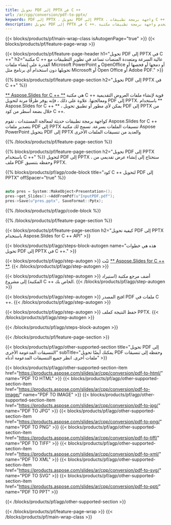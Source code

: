 ```yaml
---
title: تحويل PDF إلى PPTX في C ++
url: /ar/cpp/conversion/pdf-to-pptx/
keywords: PDF إلى PPTX ، تحويل PDF إلى PPTX ، واجهة برمجة تطبيقات C ++ ، مكتبة C ++ ، PDF ، PPTX
description: تحويل PDF إلى PPTX في C ++. استخدم واجهة برمجة تطبيقات مكتبة C ++ لتحويل ملفات PDF إلى PPTX
---
```


{{< blocks/products/pf/main-wrap-class isAutogenPage="true" >}}
{{< blocks/products/pf/feature-page-wrap >}}

{{< blocks/products/pf/feature-page-header h1="تحويل PDF إلى PPTX في C ++" h2="مكتبة C ++ عالية السرعة ومتعددة المنصات تساعد في تطوير التطبيقات مع القدرة على إنشاء ملفات Microsoft PowerPoint و OpenOffice أو دمجها أو فحصها أو تحويلها دون استخدام أي برنامج مثل Microsoft أو Open Office أو Adobe PDF." >}}

{{% blocks/products/pf/feature-page-section h2="تحويل PDF إلى PPTX في C ++" %}}

[** Aspose.Slides for C ++ **](https://products.aspose.com/slides/ar/cpp/) هي مكتبة C ++ قوية لإنشاء ملفات العروض التقديمية ومعالجتها. علاوة على ذلك ، فإنه يوفر طرقًا مرنة لتحويل PDF إلى PPTX. باستخدام ** Aspose.Slides for C ++ ** ، يمكن لأي مطور أو تطبيق تحويل PDF إلى PPTX من خلال بضعة أسطر من كود C ++.

كواجهة برمجة تطبيقات حديثة لمعالجة المستندات ، تقوم Aspose.Slides for C ++ بتصدير ملفات PDF إلى PPTX تنسيقات الملفات بسرعة. تسمح لك مكتبة Aspose PowerPoint بتحويل PDF إلى PPTX والعديد من تنسيقات الملفات الأخرى

{{% /blocks/products/pf/feature-page-section %}}

{{% blocks/products/pf/feature-page-section  h2="تحويل PDF إلى PPTX باستخدام C ++" %}}
لتحويل PDF إلى PPTX ، ستحتاج إلى إنشاء عرض تقديمي من ملف PDF وحفظه بتنسيق PPTX.

{{% blocks/products/pf/agp/code-block title="كود C ++ لتحويل PDF إلى PPTX" offSpacer="true" %}}

```cpp

auto pres = System::MakeObject<Presentation>();
pres->get_Slides()->AddFromPdf(u"InputPDF.pdf");
pres->Save(u"pres.pptx", SaveFormat::Pptx);

```


{{% /blocks/products/pf/agp/code-block %}}

{{% /blocks/products/pf/feature-page-section %}}

{{< blocks/products/pf/feature-page-section  h2="كيفية تحويل PDF إلى PPTX باستخدام Aspose.Slides for C ++ API" >}}

{{< blocks/products/pf/agp/steps-block-autogen name="هذه هي خطوات تحويل PDF إلى PPTX في C ++." >}}

{{< blocks/products/pf/agp/step-autogen >}}
ثبّت [** Aspose.Slides for C ++ **](https://products.aspose.com/slides/ar/cpp/).
{{< /blocks/products/pf/agp/step-autogen >}}

{{< blocks/products/pf/agp/step-autogen >}}
أضف مرجع مكتبة (استيراد المكتبة) إلى مشروع C ++ الخاص بك.
{{< /blocks/products/pf/agp/step-autogen >}}

{{< blocks/products/pf/agp/step-autogen >}}
افتح المصدر PDF ملفات في C ++.
{{< /blocks/products/pf/agp/step-autogen >}}

{{< blocks/products/pf/agp/step-autogen >}}
حفظ النتيجة كملف PPTX.
{{< /blocks/products/pf/agp/step-autogen >}}

{{< /blocks/products/pf/agp/steps-block-autogen >}}

{{< /blocks/products/pf/feature-page-section >}}

{{< blocks/products/pf/agp/other-supported-section title="تحويل PDF إلى التنسيقات المدعومة الأخرى" subTitle="يمكنك أيضًا تحويل PDF وحفظه إلى تنسيقات ملفات أخرى. انظر جميع التنسيقات المدعومة أدناه" >}}

{{< blocks/products/pf/agp/other-supported-section-item href="https://products.aspose.com/slides/ar/cpp/conversion/pdf-to-html/" name="PDF TO HTML" >}}
{{< blocks/products/pf/agp/other-supported-section-item href="https://products.aspose.com/slides/ar/cpp/conversion/pdf-to-image/" name="PDF TO IMAGE" >}}
{{< blocks/products/pf/agp/other-supported-section-item href="https://products.aspose.com/slides/ar/cpp/conversion/pdf-to-jpg/" name="PDF TO JPG" >}}
{{< blocks/products/pf/agp/other-supported-section-item href="https://products.aspose.com/slides/ar/cpp/conversion/pdf-to-png/" name="PDF TO PNG" >}}
{{< blocks/products/pf/agp/other-supported-section-item href="https://products.aspose.com/slides/ar/cpp/conversion/pdf-to-tiff/" name="PDF TO TIFF" >}}
{{< blocks/products/pf/agp/other-supported-section-item href="https://products.aspose.com/slides/ar/cpp/conversion/pdf-to-xml/" name="PDF TO XML" >}}
{{< blocks/products/pf/agp/other-supported-section-item href="https://products.aspose.com/slides/ar/cpp/conversion/pdf-to-svg/" name="PDF TO SVG" >}}
{{< blocks/products/pf/agp/other-supported-section-item href="https://products.aspose.com/slides/ar/cpp/conversion/pdf-to-ppt/" name="PDF TO PPT" >}}


{{< /blocks/products/pf/agp/other-supported-section >}}

{{< /blocks/products/pf/feature-page-wrap >}}
{{< /blocks/products/pf/main-wrap-class >}}
